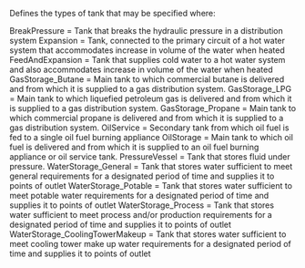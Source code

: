 ﻿Defines the types of tank that may be specified where: 

BreakPressure =	 Tank that breaks the hydraulic pressure in a distribution system
Expansion =	 Tank, connected to the primary circuit of a hot water system that accommodates increase in volume of the water when heated
FeedAndExpansion =	 Tank that supplies cold water to a hot water system and also accommodates increase in volume of the water when heated
GasStorage_Butane =	 Main tank to which commercial butane is delivered and from which it is supplied to a gas distribution system.
GasStorage_LPG =	 Main tank to which liquefied petroleum gas is delivered and from which it is supplied to a gas distribution system.
GasStorage_Propane =	 Main tank to which commercial propane is delivered and from which it is supplied to a gas distribution system.
OilService =	 Secondary tank from which oil fuel is fed to a single oil fuel burning appliance
OilStorage =	 Main tank to which oil fuel is delivered and from which it is supplied to an oil fuel burning appliance or oil service tank.
PressureVessel =  Tank that stores fluid under pressure.
WaterStorage_General =	 Tank that stores water sufficient to meet general requirements for a designated period of time and supplies it to points of outlet
WaterStorage_Potable =	 Tank that stores water sufficient to meet potable water requirements for a designated period of time and supplies it to points of outlet
WaterStorage_Process =	 Tank that stores water sufficient to meet process and/or production requirements for a designated period of time and supplies it to points of outlet
WaterStorage_CoolingTowerMakeup =	 Tank that stores water sufficient to meet cooling tower make up water requirements for a designated period of time and supplies it to points of outlet